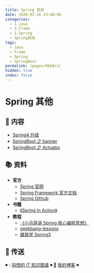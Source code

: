 ```yaml
---
title: Spring 其他
date: 2020-02-26 23:48:06
categories:
  - 1.Java
  - 3.Frame
  - 1.Spring
  - Spring其他
tags:
  - Java
  - Frame
  - Spring
  - SpringBoot
permalink: /pages/6bb8c1/
hidden: true
index: false
---
```


# Spring 其他

## 📖 内容

- [Spring4 升级](01.Spring4升级.md)
- [SpringBoot 之 banner](21.SpringBoot之banner.md)
- [SpringBoot 之 Actuator](22.SpringBoot之Actuator.md)

## 📚 资料

- **官方**
  - [Spring 官网](https://spring.io/)
  - [Spring Framework 官方文档](https://docs.spring.io/spring-framework/docs/current/spring-framework-reference/index.html)
  - [Spring Github](https://github.com/spring-projects/spring-framework)
- **书籍**
  - [《Spring In Action》](https://item.jd.com/12622829.html)
- **教程**
  - [《小马哥讲 Spring 核心编程思想》](https://time.geekbang.org/course/intro/265)
  - [geekbang-lessons](https://github.com/geektime-geekbang/geekbang-lessons)
  - [跟我学 Spring3](http://jinnianshilongnian.iteye.com/blog/1482071)

## 🚪 传送

◾ 💧 [钝悟的 IT 知识图谱](https://dunwu.github.io/waterdrop/) ◾ 🎯 [我的博客](https://github.com/dunwu/blog) ◾